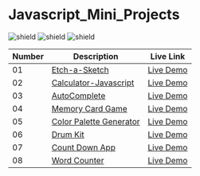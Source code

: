 # Javascript_Mini_Projects

![shield](https://img.shields.io/badge/HTML5-E34F26?style=for-the-badge&logo=html5&logoColor=white) ![shield](https://img.shields.io/badge/CSS3-1572B6?style=for-the-badge&logo=css3&logoColor=white) ![shield](https://img.shields.io/badge/JavaScript-323330?style=for-the-badge&logo=javascript&logoColor=F7DF1E)

| Number | Description                                                                                              | Live Link                                                        |
| ------ | -------------------------------------------------------------------------------------------------------- | ---------------------------------------------------------------- |
| 01     | [Etch-a-Sketch](https://github.com/Gxgxn/etch-a-sketch)                                                  | [Live Demo](https://etch-a-sketch-omega.vercel.app/)             |
| 02     | [Calculator-Javascript](https://github.com/Gxgxn/calculator-javascript)                                  | [Live Demo](http://calculator-javascript-liard.vercel.app/)                 |
| 03     | [AutoComplete](https://github.com/Gxgxn/autocomplete-demo-)                                              | [Live Demo](https://autocomplete-demo-beta.vercel.app/)          |
| 04     | [Memory Card Game](https://github.com/Gxgxn/memory-Card-Game)                                            | [Live Demo](http://memorygame-sigma.vercel.app/)                 |
| 05     | [Color Palette Generator](https://github.com/Gxgxn/colorpicker-JS)                                       | [Live Demo](https://colorpicker-eta.vercel.app/)                 |
| 06     | [Drum Kit](https://github.com/Gxgxn/Javascript_Mini_Projects/tree/main/JavaScript%20Drum%20Kit)        | [Live Demo](https://drumkit-jet.vercel.app/)  |
| 07     | [Count Down App](https://github.com/Gxgxn/Javascript_Mini_Projects/tree/main/count-down) | [Live Demo](https://countdown-jet-one.vercel.app/) |
| 08     | [Word Counter](https://github.com/Gxgxn/Javascript_Mini_Projects/tree/main/wordCounter)                | [Live Demo](https://wordcount-two.vercel.app/)    |
